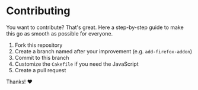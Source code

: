 # Contributing

You want to contribute? That's great.
Here a step-by-step guide to make this go as smooth as possible for everyone.

1. Fork this repository
2. Create a branch named after your improvement (e.g. `add-firefox-addon`)
3. Commit to this branch
4. Customize the `Cakefile` if you need the JavaScript
5. Create a pull request

Thanks! :heart:
